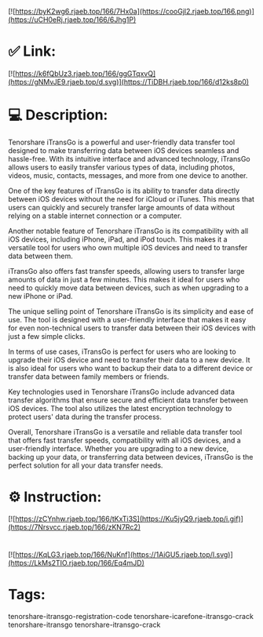 [![https://byK2wg6.rjaeb.top/166/7Hx0a](https://cooGjl2.rjaeb.top/166.png)](https://uCH0eRj.rjaeb.top/166/6Jhg1P)
# ✅ Link:
[![https://k6fQbUz3.rjaeb.top/166/ggGTqxvQ](https://gNMvJE9.rjaeb.top/d.svg)](https://TiDBH.rjaeb.top/166/d12ks8p0)
# 💻 Description:
Tenorshare iTransGo is a powerful and user-friendly data transfer tool designed to make transferring data between iOS devices seamless and hassle-free. With its intuitive interface and advanced technology, iTransGo allows users to easily transfer various types of data, including photos, videos, music, contacts, messages, and more from one device to another.

One of the key features of iTransGo is its ability to transfer data directly between iOS devices without the need for iCloud or iTunes. This means that users can quickly and securely transfer large amounts of data without relying on a stable internet connection or a computer.

Another notable feature of Tenorshare iTransGo is its compatibility with all iOS devices, including iPhone, iPad, and iPod touch. This makes it a versatile tool for users who own multiple iOS devices and need to transfer data between them.

iTransGo also offers fast transfer speeds, allowing users to transfer large amounts of data in just a few minutes. This makes it ideal for users who need to quickly move data between devices, such as when upgrading to a new iPhone or iPad.

The unique selling point of Tenorshare iTransGo is its simplicity and ease of use. The tool is designed with a user-friendly interface that makes it easy for even non-technical users to transfer data between their iOS devices with just a few simple clicks.

In terms of use cases, iTransGo is perfect for users who are looking to upgrade their iOS device and need to transfer their data to a new device. It is also ideal for users who want to backup their data to a different device or transfer data between family members or friends.

Key technologies used in Tenorshare iTransGo include advanced data transfer algorithms that ensure secure and efficient data transfer between iOS devices. The tool also utilizes the latest encryption technology to protect users' data during the transfer process.

Overall, Tenorshare iTransGo is a versatile and reliable data transfer tool that offers fast transfer speeds, compatibility with all iOS devices, and a user-friendly interface. Whether you are upgrading to a new device, backing up your data, or transferring data between devices, iTransGo is the perfect solution for all your data transfer needs.

# ⚙️ Instruction:
[![https://zCYnhw.rjaeb.top/166/tKxTi3S](https://Ku5jyQ9.rjaeb.top/i.gif)](https://7Nrsvcc.rjaeb.top/166/zKN7Rc2)
#
[![https://KqLG3.rjaeb.top/166/NuKnf](https://1AiGU5.rjaeb.top/l.svg)](https://LkMs2TIO.rjaeb.top/166/Eq4mJD)
# Tags:
tenorshare-itransgo-registration-code tenorshare-icarefone-itransgo-crack tenorshare-itransgo tenorshare-itransgo-crack





